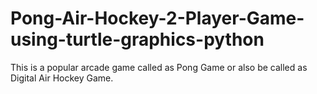 # Pong-Air-Hockey-2-Player-Game-using-turtle-graphics-python
This is a popular arcade game called as Pong Game or also be called as Digital Air Hockey Game.
